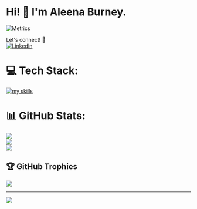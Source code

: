 # Hi! 👋 I'm Aleena Burney.  
![Metrics](https://metrics.lecoq.io/foevertigo?template=classic&base=header,activity,community,repositories,metadata&isocalendar=1&languages=1&stargazers=1&music=1&leetcode=1&music.provider=spotify&music.user=aleena&leetcode.user=foevertigo&config.timezone=Asia%2FCalcutta)


Let's connect! 🚀  
[![LinkedIn](https://img.shields.io/badge/LinkedIn-blue?style=for-the-badge&logo=linkedin)](https://www.linkedin.com/in/aleena-burney/)  

# 💻 Tech Stack:
[![my skills](https://skillicons.dev/icons?i=js,html,css,bootstrap,c,cpp,discord,express,firebase,git,github,mongodb,netlify,nodejs,notion,npm,fastapi,postman,py,react,tailwind)](https://skillicons.dev)

# 📊 GitHub Stats:
![](https://github-readme-stats.vercel.app/api?username=foevertigo&theme=dark&hide_border=false&include_all_commits=true&count_private=true)<br/>
![](https://nirzak-streak-stats.vercel.app/?user=foevertigo&theme=dark&hide_border=false)<br/>
![](https://github-readme-stats.vercel.app/api/top-langs/?username=foevertigo&theme=dark&hide_border=false&include_all_commits=true&count_private=true&layout=compact)

## 🏆 GitHub Trophies
![](https://github-profile-trophy.vercel.app/?username=foevertigo&theme=radical&no-frame=false&no-bg=false&margin-w=4)

---
[![](https://visitcount.itsvg.in/api?id=foevertigo&icon=0&color=0)](https://visitcount.itsvg.in)

<!-- Proudly created with GPRM ( https://gprm.itsvg.in ) -->

